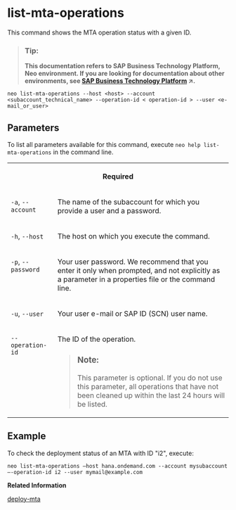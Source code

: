 <!-- loio8029e1a15ad948d2a2387266fb31c9ba -->

# list-mta-operations

This command shows the MTA operation status with a given ID.



> ### Tip:  
> **This documentation refers to SAP Business Technology Platform, Neo environment. If you are looking for documentation about other environments, see [SAP Business Technology Platform](https://help.sap.com/viewer/65de2977205c403bbc107264b8eccf4b/Cloud/en-US/6a2c1ab5a31b4ed9a2ce17a5329e1dd8.html "SAP Business Technology Platform (SAP BTP) is an integrated offering comprised of four technology portfolios: database and data management, application development and integration, analytics, and intelligent technologies. The platform offers users the ability to turn data into business value, compose end-to-end business processes, and build and extend SAP applications quickly.") :arrow_upper_right:.**



```
neo list-mta-operations --host <host> --account <subaccount_technical_name> --operation-id < operation-id > --user <e-mail_or_user>			
```



<a name="loio8029e1a15ad948d2a2387266fb31c9ba__section_N10015_N10012_N10001"/>

## Parameters



To list all parameters available for this command, execute `neo help list-mta-operations` in the command line.


<table>
<tr>
<th valign="top" colspan="2">

Required



</th>
</tr>
<tr>
<td valign="top">

`-a`, `--account`



</td>
<td valign="top">

The name of the subaccount for which you provide a user and a password.



</td>
</tr>
<tr>
<td valign="top">

`-h`, `--host`



</td>
<td valign="top">

The host on which you execute the command.



</td>
</tr>
<tr>
<td valign="top">

`-p`, `--password`



</td>
<td valign="top">

Your user password. We recommend that you enter it only when prompted, and not explicitly as a parameter in a properties file or the command line.



</td>
</tr>
<tr>
<td valign="top">

`-u`, `--user`



</td>
<td valign="top">

Your user e-mail or SAP ID \(SCN\) user name.



</td>
</tr>
<tr>
<td valign="top">

`--operation-id`



</td>
<td valign="top">

The ID of the operation.

> ### Note:  
> This parameter is optional. If you do not use this parameter, all operations that have not been cleaned up within the last 24 hours will be listed.



</td>
</tr>
</table>



<a name="loio8029e1a15ad948d2a2387266fb31c9ba__section_N1014A_N10012_N10001"/>

## Example

To check the deployment status of an MTA with ID "i2", execute:

```
neo list-mta-operations –host hana.ondemand.com --account mysubaccount –-operation-id i2 --user mymail@example.com 
```

**Related Information**  


[deploy-mta](deploy-mta-1e12331.md "This command deploys Multitarget Application (MTA) archives. One or more than one MTA archives can be deployed to your subaccount in one go.")



